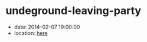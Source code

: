 undeground-leaving-party
========================

- date: 2014-02-07 19:00:00
- location: [here](location.md)
